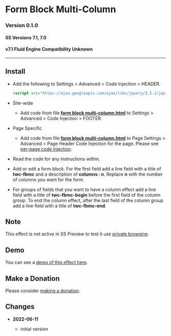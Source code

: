 # Form Block Multi-Column

### Version 0.1.0

#### SS Versions 7.1, 7.0

#### v7.1 Fluid Engine Compatibility Unknown

---

## Install

* Add the following to Settings > Advanced > Code Injection > HEADER.
  
  ```html
  <script src="https://ajax.googleapis.com/ajax/libs/jquery/3.5.1/jquery.min.js"></script>
  ```
  
* Site-wide

  * Add code from file **[form block multi-column.html][1]** to  Settings >
    Advanced > Code Injection > FOOTER.
    
* Page Specific

  * Add code from file **[form block multi-column.html][1]** to Page Settings >
    Advanced > Page Header Code Injection for the page. Please see
    [per-page code injection][2].
    
* Read the code for any instructions within.

* Add or edit a form block. For the first field add a line field with a title of
  **twc-fbmc** and a description of **columns : n**. Replace **n** with the
  number of columns you want for the form.

* For groups of fields that you want to have a column effect add a line field
  with a title of **twc-fbmc-begin** before the first field of the column group.
  To end the column effect, after the last field of the column group add a line
  field with a title of **twc-fbmc-end**.

## Note

This effect is not active in SS Preview to test it use [private browsing][3].

## Demo

You can see a [demo of this effect here][4].

## Make a Donation

Please consider [making a donation][5].

## Changes

<!-- * **2022-05-10**

  * support for v7.1 product detail layouts
  * use twcsl
  * bumped version to 0.2.0
  -->
* **2022-06-11**

  * initial version

[1]: form%20block%20multi-column.html#L1
[2]: https://support.squarespace.com/hc/en-us/articles/205815908-Using-code-injection#toc-per-page-code-injection
[3]: https://bit.ly/3f6lhq2
[4]: https://toms-web-consulting-demos.squarespace.com/form-block-multi-column?password=twcdemos
[5]: https://github.com/tomsWebConsulting/twcsl#make-a-donation
